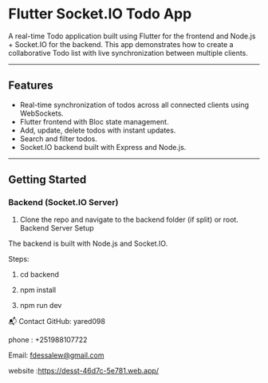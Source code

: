 # Flutter Socket.IO Todo App

A real-time Todo application built using Flutter for the frontend and Node.js + Socket.IO for the backend. This app demonstrates how to create a collaborative Todo list with live synchronization between multiple clients.

---

## Features

- Real-time synchronization of todos across all connected clients using WebSockets.
- Flutter frontend with Bloc state management.
- Add, update, delete todos with instant updates.
- Search and filter todos.
- Socket.IO backend built with Express and Node.js.

---

## Getting Started

### Backend (Socket.IO Server)

1. Clone the repo and navigate to the backend folder (if split) or root.
Backend Server Setup

The backend is built with Node.js and Socket.IO.

Steps:
   1. cd backend

   2. npm install

   3. npm run dev 



📬 Contact
GitHub: yared098

phone : +251988107722

Email: fdessalew@gmail.com
 
website :https://desst-46d7c-5e781.web.app/